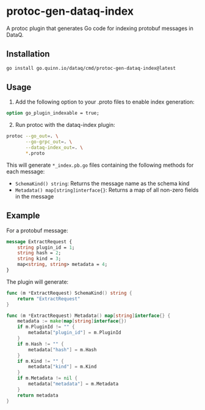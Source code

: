 # protoc-gen-dataq-index

A protoc plugin that generates Go code for indexing protobuf messages in DataQ.

## Installation

```bash
go install go.quinn.io/dataq/cmd/protoc-gen-dataq-index@latest
```

## Usage

1. Add the following option to your .proto files to enable index generation:
```protobuf
option go_plugin_indexable = true;
```

2. Run protoc with the dataq-index plugin:
```bash
protoc --go_out=. \
       --go-grpc_out=. \
       --dataq-index_out=. \
       *.proto
```

This will generate `*_index.pb.go` files containing the following methods for each message:

- `SchemaKind() string`: Returns the message name as the schema kind
- `Metadata() map[string]interface{}`: Returns a map of all non-zero fields in the message

## Example

For a protobuf message:
```protobuf
message ExtractRequest {
    string plugin_id = 1;
    string hash = 2;
    string kind = 3;
    map<string, string> metadata = 4;
}
```

The plugin will generate:
```go
func (m *ExtractRequest) SchemaKind() string {
    return "ExtractRequest"
}

func (m *ExtractRequest) Metadata() map[string]interface{} {
    metadata := make(map[string]interface{})
    if m.PluginId != "" {
        metadata["plugin_id"] = m.PluginId
    }
    if m.Hash != "" {
        metadata["hash"] = m.Hash
    }
    if m.Kind != "" {
        metadata["kind"] = m.Kind
    }
    if m.Metadata != nil {
        metadata["metadata"] = m.Metadata
    }
    return metadata
}
```
